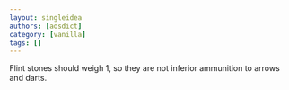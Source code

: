 ```yaml
---
layout: singleidea
authors: [aosdict]
category: [vanilla]
tags: []
---
```

Flint stones should weigh 1, so they are not inferior ammunition to arrows and darts.
